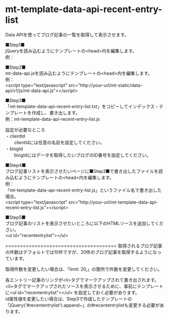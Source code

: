 mt-template-data-api-recent-entry-list
======================================
Data APIを使ってブログ記事の一覧を取得して表示させます。  

■Step1■  
jQueryを読み込むようにテンプレートの&lt;head&gt;内を編集します。  
例：  
<script src="http://your-url/jquery.min.js"></script>

■Step2■  
mt-data-api.jsを読み込むようにテンプレートの&lt;head&gt;内を編集します。  
例：  
&lt;script type="text/javascript" src="http://your-url/mt-static/data-api/v1/js/mt-data-api.js"&gt;&lt;/script&gt;  
  
■Step3■  
「mt-template-data-api-recent-entry-list.txt」をコピーしてインデックス・テンプレートを作成し、書き出します。  
例：mt-template-data-api-recent-entry-list.js  

設定が必要なところ  
・clientId  
　　clientIdには任意の名前を設定してください。  
・blogId  
　　blogIdにはデータを取得したいブログのID番号を設定してください。  

■Step4■  
ブログ記事リストを表示させたいページに■Step3■で書き出したファイルを読み込むようにテンプレートの&lt;head&gt;内を編集します。  
例：  
「mt-template-data-api-recent-entry-list.js」というファイル名で書き出した場合。  
&lt;script type="text/javascript" src="http://your-url/mt-template-data-api-recent-entry-list.js"&gt;&lt;/script&gt;  

■Step5■  
ブログ記事のリストを表示させたいところに以下のHTMLソースを追加してください。    
&lt;ul id="recententrylist"&gt;&lt;/ul&gt;    

======================================
取得されるブログ記事の件数はデフォルトでは10件ですが、20件のブログ記事を取得するようになっています。  

取得件数を変更したい場合は、「limit: 20,」の箇所で件数を変更してください。  

各エントリー記事のリンクが&lt;li&gt;タグでマークアップされて書き出されます。  
&lt;li&gt;タグでマークアップされたソースを表示させるために、事前にテンプレートに&lt;ul id="recententrylist"&gt;&lt;/ul&gt;  を設定しておく必要があります。  
id属性値を変更したい場合は、Step3で作成したテンプレートの「jQuery('#recententrylist').append~」の#recententrylistも変更する必要があります。
